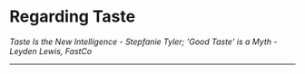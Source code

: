 # Regarding Taste

*Taste Is the New Intelligence - Stepfanie Tyler; 'Good Taste' is a Myth - Leyden Lewis, FastCo*

<hr class="divider">


